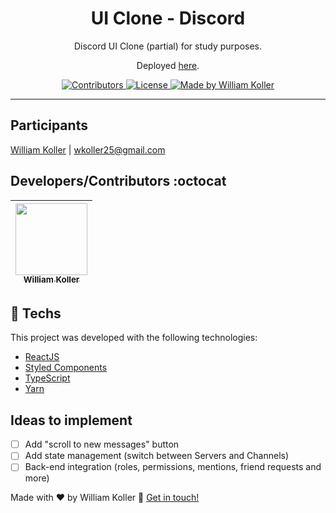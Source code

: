 <h1 align="center">
UI Clone - Discord
</h1>

<p align="center">Discord UI Clone (partial) for study purposes.</p>
<p align="center">Deployed <a href="https://kollerlabs-discord-clone.netlify.app/">here</a>.</p>

<p align="center">
  <a href="https://github.com/williamkoller/discord-clone/">
    <img src="https://img.shields.io/github/contributors/rocketseat/youtube-clone-discord?color=%237159c1&logoColor=%237159c1&style=flat" alt="Contributors">
  </a>
  <a href="https://opensource.org/licenses/MIT">
    <img src="https://img.shields.io/github/license/williamkoller/discord-clone?color=%237159c1&logo=mit" alt="License">
  </a>

<a href="https://www.linkedin.com/in/williamkoller/">
<img alt="Made by William Koller" src="https://img.shields.io/badge/made%20by-William Koller-%237159c1">
</a>

</p>

<hr>

## Participants

[William Koller](https://www.linkedin.com/in/williamkoller/) |
wkoller25@gmail.com

## Developers/Contributors :octocat

| [<img src="https://avatars2.githubusercontent.com/u/37092943?s=400&u=aeb659355263c064e78242debb0bd6de5266bbdf&v=4" width=115><br><sub>William Koller</sub>](https://github.com/williamkoller) |
| :-------------------------------------------------------------------------------------------------------------------------------------------------------------------------------------------: |


## :rocket: Techs

This project was developed with the following technologies:

- [ReactJS][reactjs]
- [Styled Components][styled-components]
- [TypeScript][ts]
- [Yarn][yarn]

## Ideas to implement

- [ ] Add "scroll to new messages" button
- [ ] Add state management (switch between Servers and Channels)
- [ ] Back-end integration (roles, permissions, mentions, friend requests and more)

Made with ♥ by William Koller :wave: [Get in touch!](https://www.linkedin.com/in/williamkoller/)

[reactjs]: https://reactjs.org/
[yarn]: https://yarnpkg.com/
[styled-components]: https://styled-components.com/
[ts]: https://www.typescriptlang.org/
